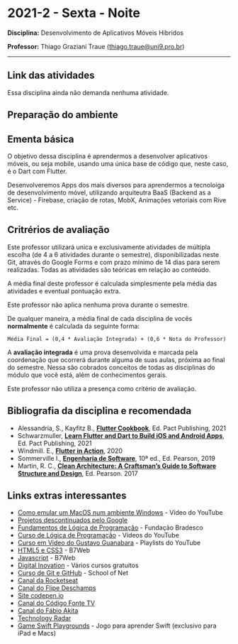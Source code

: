 # 2021-2 - Sexta - Noite
**Disciplina:** Desenvolvimento de Aplicativos Móveis Hibridos

**Professor:** Thiago Graziani Traue (thiago.traue@uni9.pro.br)


***

## Link das atividades

Essa disciplina ainda não demanda nenhuma atividade.



## Preparação do ambiente


## Ementa básica

O objetivo dessa disciplina é aprendermos a desenvolver aplicativos móveis, ou seja mobile, usando uma única base de código que, neste caso, é o Dart com Flutter.

Desenvolveremos Apps dos mais diversos para aprendermos a tecnoloiga de desenvolvimento móvel, utilizando arquiteutra BaaS (Backend as a Service) - Firebase, criação de rotas, MobX, Animações vetoriais com Rive etc.


## Critrérios de avaliação

Este professor utilizará unica e exclusivamente atividades de múltipla escolha (de 4 a 6 atividades durante o semestre), disponibilizadas neste Git, através do Google Forms e com prazo mínimo de 14 dias para serem realizadas. Todas as atividades são teóricas em relação ao conteúdo.

A média final deste professor é calculada simplesmente pela média das atividades e eventual pontuação extra.

Este professor não aplica nenhuma prova durante o semestre. 

De qualquer maneira, a média final de cada disciplina de vocês **normalmente** é calculada da seguinte forma:

```
Média Final = (0,4 * Avaliação Integrada) + (0,6 * Nota do Professor)
```

A **avaliação integrada** é uma prova desenvolvida e marcada pela coordenação que ocorrerá durante alguma de suas aulas, próxima ao final do semestre. Nessa são cobrados conceitos de todas as disciplinas do módulo que você está, além de conhecimentos gerais.

Este professor não utiliza a presença como critério de avaliação.


## Bibliografia da disciplina e recomendada

 - Alessandria, S., Kayfitz B., **[Flutter Cookbook](https://learning.oreilly.com/library/view/flutter-cookbook/9781838823382/)**, Ed. Pact Publishing, 2021
 - Schwarzmuller, **[Learn Flutter and Dart to Build iOS and Android Apps](https://learning.oreilly.com/videos/learn-flutter-and/9781789951998/)**, Ed. Pact Publishing, 2021
 - Windmill. E., **[Flutter in Action](https://learning.oreilly.com/library/view/flutter-in-action/9781617296147/)**, 2020
 - Sommerville I., **[Engenharia de Software](https://plataforma.bvirtual.com.br/Acervo/Publicacao/168127)**, 10ª ed., Ed. Pearson, 2019
 - Martin, R. C., **[Clean Architecture: A Craftsman’s Guide to Software Structure and Design](https://learning.oreilly.com/library/view/clean-architecture-a/9780134494272/)**, Ed. Pearson. 2017
 


## Links extras interessantes

 - [Como emular um MacOS num ambiente Windows](https://www.youtube.com/watch?v=_qnoT7BvFjs) - Vídeo do YouTube
 - [Projetos descontinuados pelo Google](https://killedbygoogle.com/)
 - [Fundamentos de Lógica de Programação](https://www.ev.org.br/cursos/fundamentos-de-logica-de-programacao) - Fundação Bradesco
 - [Curso de Lógica de Programação](https://www.youtube.com/watch?v=8mei6uVttho&list=PLHz_AreHm4dmSj0MHol_aoNYCSGFqvfXV) - Vídeos do YouTube
 - [Curso em Vídeo do Gustavo Guanabara](https://www.youtube.com/c/CursoemV%C3%ADdeo/playlists) - Playlists do YouTube
 - [HTML5 e CSS3](https://alunos.b7web.com.br/curso/html5-e-css3/o-que-e-html-e-pra-que-serve) - B7Web
 - [Javascript](https://alunos.b7web.com.br/curso/javascript/introducao) - B7Web
 - [Digital Inovation](https://digitalinnovation.one/) - Vários cursos gratuitos
 - [Curso de Git e GitHub](https://www.schoolofnet.com/curso/git/controle-de-versao/git-e-github/) - School of Net
 - [Canal da Rocketseat](https://www.youtube.com/channel/UCSfwM5u0Kce6Cce8_S72olg)
 - [Canal do Flipe Deschamps](https://www.youtube.com/channel/UCU5JicSrEM5A63jkJ2QvGYw)
 - [Site codepen.io](https://codepen.io/trending)
 - [Canal do Código Fonte TV](https://www.youtube.com/user/codigofontetv)
 - [Canal do Fábio Akita](https://www.youtube.com/c/FabioAkita1990/videos)
 - [Technology Radar](https://www.thoughtworks.com/pt/radar)
 - [Game Swift Playgrounds](https://apps.apple.com/br/app/swift-playgrounds/id1496833156?mt=12) - Jogo para aprender Swift (exclusivo para iPad e Macs)